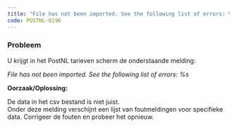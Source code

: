 ```yaml
---
title: "File has not been imported. See the following list of errors: %s"
code: POSTNL-0196
---
```


<div class="columnLayout single" data-layout="single">
<div class="cell normal" data-type="normal">
<div class="innerCell">
<p><h3>Probleem</h3></p><p>U krijgt in het PostNL tarieven scherm de onderstaande melding:</p><p><em>File has not been imported. See the following list of errors: %s</em></p><p><strong>Oorzaak/Oplossing:</strong></p><p>De data in het csv bestand is niet juist. <br>Onder deze melding verschijnt een lijst van foutmeldingen voor specifieke data. Corrigeer de fouten en probeer het opnieuw.</p></div>
</div>
</div>